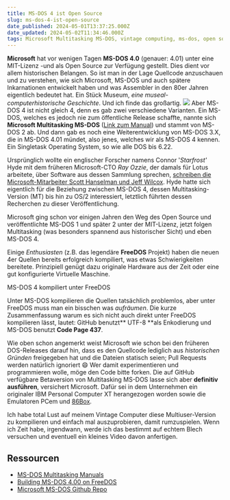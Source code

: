 ```yaml
---
title: MS-DOS 4 ist Open Source
slug: ms-dos-4-ist-open-source
date_published: 2024-05-01T13:37:25.000Z
date_updated: 2024-05-02T11:34:46.000Z
tags: Microsoft Multitasking MS-DOS, vintage computing, ms-dos, open source
---
```


**Microsoft** hat vor wenigen Tagen **MS-DOS 4.0** (genauer: 4.01) unter eine MIT-Lizenz -und als Open Source zur Verfügung gestellt. Dies dient vor allem historischen Belangen. So ist man in der Lage Quellcode anzuschauen und zu verstehen, wie sich Microsoft, MS-DOS und auch spätere Inkarnationen entwickelt haben und was Assembler in den 80er Jahren eigentlich bedeutet hat. Ein Stück Museum, *eine museal-computerhistorische Geschichte*. Und ich finde das großartig.
![](__GHOST_URL__/content/images/2024/05/Bildschirmfoto-2024-05-01-um-15.36.47.png)
Aber MS-DOS 4 ist nicht gleich 4, denn es gab zwei verschiedene Varianten. Ein MS-DOS, welches es jedoch nie zum öffentliche Release schaffte, nannte sich **Microsoft Multitasking MS-DOS** ([Link zum Manual](https://github.com/microsoft/MS-DOS/blob/main/v4.0-ozzie/Multitasking%20DOS%20BETA%20-%20Intro.pdf)) und stammt von MS-DOS 2 ab. Und dann gab es noch eine Weiterentwicklung von MS-DOS 3.X, die in MS-DOS 4.01 mündet, also jenes, welches wir als MS-DOS 4 kennen. Ein Singletask Operating System, so wie alle DOS bis 6.22.

Ursprünglich wollte ein englischer Forscher namens Connor '*Starfrost'* Hyde mit dem früheren Microsoft-CTO *Ray Ozzie*, der damals für Lotus arbeitete, über Software aus dessen Sammlung sprechen, [schreiben die Microsoft-Mitarbeiter Scott Hanselman und Jeff Wilcox](https://cloudblogs.microsoft.com/opensource/2024/04/25/open-sourcing-ms-dos-4-0/). Hyde hatte sich eigentlich für die Beziehung zwischen MS-DOS 4, dessen Multitasking-Version (MT) bis hin zu OS/2 interessiert, letztlich führten dessen Recherchen zu dieser Veröffentlichung.

Microsoft ging schon vor einigen Jahren den Weg des Open Source und veröffentlichte MS-DOS 1 und später 2 unter der MIT-Lizenz, jetzt folgen Multitasking (was besonders spannend aus historischer Sicht) und eben MS-DOS 4. 

Einige *Enthusiasten* (z.B. das legendäre **FreeDOS** Projekt) haben die neuen 4er Quellen bereits erfolgreich kompiliert, was etwas Schwierigkeiten bereitete. Prinzipiell genügt dazu originale Hardware aus der Zeit oder eine gut konfigurierte Virtuelle Maschine. 

MS-DOS 4 kompiliert unter FreeDOS

Unter MS-DOS kompilieren die Quellen tatsächlich problemlos, aber unter FreeDOS muss man ein bisschen was *aufräumen*. Die kurze Zusammenfassung warum es sich nicht auch direkt unter FreeDOS kompilieren lässt, lautet: GitHub benutzt** UTF-8 **als Enkodierung und MS-DOS benutzt **Code Page 437**. 

Wie oben schon angemerkt weist Microsoft wie schon bei den früheren DOS-Releases darauf hin, dass es den Quellcode lediglich aus *historischen Gründen* freigegeben hat und die Dateien statisch seien; Pull Requests werden natürlich ignoriert 😄 Wer damit experimentieren und programmieren wolle, möge den Code bitte forken. Die auf GitHub verfügbare Betaversion von Multitasking MS-DOS lasse sich aber **definitiv ausführen**, versichert Microsoft. Dafür sei in dem Unternehmen ein originaler IBM Personal Computer XT herangezogen worden sowie die Emulatoren PCem und [86Box](https://86box.net/).

Ich habe total Lust auf meinem Vintage Computer diese Multiuser-Version zu kompilieren und einfach mal auszuprobieren, damit rumzuspielen. Wenn ich Zeit habe, irgendwann, werde ich das bestimmt auf echtem Blech versuchen und eventuell ein kleines Video davon anfertigen.

## Ressourcen

- [MS-DOS Multitasking Manuals](https://github.com/microsoft/MS-DOS/tree/main/v4.0-ozzie)
- [Building MS-DOS 4.00 on FreeDOS](https://www.youtube.com/watch?v=X7r76V_gWQ8)
- [Microsoft MS-DOS Github Repo](https://github.com/microsoft/MS-DOS)
